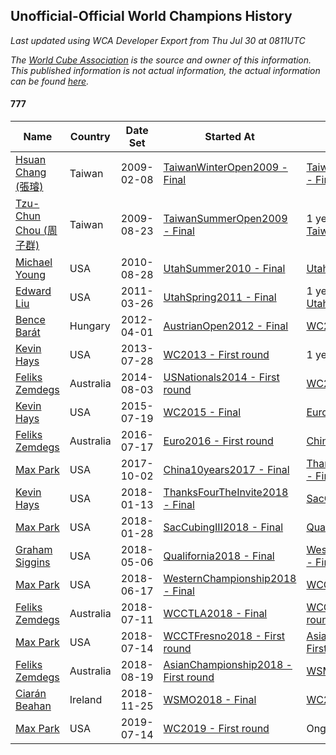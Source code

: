 ## Unofficial-Official World Champions History

*Last updated using WCA Developer Export from Thu Jul 30 at 0811UTC*

*The [World Cube Association](https://www.worldcubeassociation.org) is the source and owner of this information. This published information is not actual information, the actual information can be found [here](https://www.worldcubeassociation.org/results).*

#### 777

|Name|Country|Date Set|Started At|Ended At|Days Held|  
|--|--|--|--|--|--|  
|[Hsuan Chang (張璿)](https://www.worldcubeassociation.org/persons/2008CHAN09)|Taiwan|2009-02-08|[TaiwanWinterOpen2009 - Final](https://www.worldcubeassociation.org/competitions/TaiwanWinterOpen2009/results/all#e777_f)|[TaiwanSummerOpen2009 - Final](https://www.worldcubeassociation.org/competitions/TaiwanSummerOpen2009/results/all#e777_c)|196|  
|[Tzu-Chun Chou (周子群)](https://www.worldcubeassociation.org/persons/2009CHOU03)|Taiwan|2009-08-23|[TaiwanSummerOpen2009 - Final](https://www.worldcubeassociation.org/competitions/TaiwanSummerOpen2009/results/all#e777_c)|1 year after [TaiwanSummerOpen2009](https://www.worldcubeassociation.org/competitions/TaiwanSummerOpen2009/results/all#e777_c)|365|  
|[Michael Young](https://www.worldcubeassociation.org/persons/2008YOUN02)|USA|2010-08-28|[UtahSummer2010 - Final](https://www.worldcubeassociation.org/competitions/UtahSummer2010/results/all#e777_c)|[UtahSpring2011 - Final](https://www.worldcubeassociation.org/competitions/UtahSpring2011/results/all#e777_f)|210|  
|[Edward Liu](https://www.worldcubeassociation.org/persons/2008LIUE01)|USA|2011-03-26|[UtahSpring2011 - Final](https://www.worldcubeassociation.org/competitions/UtahSpring2011/results/all#e777_f)|1 year after [UtahSpring2011](https://www.worldcubeassociation.org/competitions/UtahSpring2011/results/all#e777_f)|366|  
|[Bence Barát](https://www.worldcubeassociation.org/persons/2008BARA01)|Hungary|2012-04-01|[AustrianOpen2012 - Final](https://www.worldcubeassociation.org/competitions/AustrianOpen2012/results/all#e777_c)|[WC2013 - First round](https://www.worldcubeassociation.org/competitions/WC2013/results/all#e777_d)|483|  
|[Kevin Hays](https://www.worldcubeassociation.org/persons/2009HAYS01)|USA|2013-07-28|[WC2013 - First round](https://www.worldcubeassociation.org/competitions/WC2013/results/all#e777_d)|1 year after [WC2013](https://www.worldcubeassociation.org/competitions/WC2013/results/all#e777_f)|365|  
|[Feliks Zemdegs](https://www.worldcubeassociation.org/persons/2009ZEMD01)|Australia|2014-08-03|[USNationals2014 - First round](https://www.worldcubeassociation.org/competitions/USNationals2014/results/all#e777_d)|[WC2015 - Final](https://www.worldcubeassociation.org/competitions/WC2015/results/all#e777_f)|350|  
|[Kevin Hays](https://www.worldcubeassociation.org/persons/2009HAYS01)|USA|2015-07-19|[WC2015 - Final](https://www.worldcubeassociation.org/competitions/WC2015/results/all#e777_f)|[Euro2016 - First round](https://www.worldcubeassociation.org/competitions/Euro2016/results/all#e777_d)|364|  
|[Feliks Zemdegs](https://www.worldcubeassociation.org/persons/2009ZEMD01)|Australia|2016-07-17|[Euro2016 - First round](https://www.worldcubeassociation.org/competitions/Euro2016/results/all#e777_d)|[China10years2017 - Final](https://www.worldcubeassociation.org/competitions/China10years2017/results/all#e777_f)|442|  
|[Max Park](https://www.worldcubeassociation.org/persons/2012PARK03)|USA|2017-10-02|[China10years2017 - Final](https://www.worldcubeassociation.org/competitions/China10years2017/results/all#e777_f)|[ThanksFourTheInvite2018 - Final](https://www.worldcubeassociation.org/competitions/ThanksFourTheInvite2018/results/all#e777_f)|103|  
|[Kevin Hays](https://www.worldcubeassociation.org/persons/2009HAYS01)|USA|2018-01-13|[ThanksFourTheInvite2018 - Final](https://www.worldcubeassociation.org/competitions/ThanksFourTheInvite2018/results/all#e777_f)|[SacCubingIII2018 - Final](https://www.worldcubeassociation.org/competitions/SacCubingIII2018/results/all#e777_c)|15|  
|[Max Park](https://www.worldcubeassociation.org/persons/2012PARK03)|USA|2018-01-28|[SacCubingIII2018 - Final](https://www.worldcubeassociation.org/competitions/SacCubingIII2018/results/all#e777_c)|[Qualifornia2018 - Final](https://www.worldcubeassociation.org/competitions/Qualifornia2018/results/all#e777_f)|98|  
|[Graham Siggins](https://www.worldcubeassociation.org/persons/2016SIGG01)|USA|2018-05-06|[Qualifornia2018 - Final](https://www.worldcubeassociation.org/competitions/Qualifornia2018/results/all#e777_f)|[WesternChampionship2018 - Final](https://www.worldcubeassociation.org/competitions/WesternChampionship2018/results/all#e777_c)|42|  
|[Max Park](https://www.worldcubeassociation.org/persons/2012PARK03)|USA|2018-06-17|[WesternChampionship2018 - Final](https://www.worldcubeassociation.org/competitions/WesternChampionship2018/results/all#e777_c)|[WCCTLA2018 - Final](https://www.worldcubeassociation.org/competitions/WCCTLA2018/results/all#e777_c)|24|  
|[Feliks Zemdegs](https://www.worldcubeassociation.org/persons/2009ZEMD01)|Australia|2018-07-11|[WCCTLA2018 - Final](https://www.worldcubeassociation.org/competitions/WCCTLA2018/results/all#e777_c)|[WCCTFresno2018 - First round](https://www.worldcubeassociation.org/competitions/WCCTFresno2018/results/all#e777_d)|3|  
|[Max Park](https://www.worldcubeassociation.org/persons/2012PARK03)|USA|2018-07-14|[WCCTFresno2018 - First round](https://www.worldcubeassociation.org/competitions/WCCTFresno2018/results/all#e777_d)|[AsianChampionship2018 - First round](https://www.worldcubeassociation.org/competitions/AsianChampionship2018/results/all#e777_1)|36|  
|[Feliks Zemdegs](https://www.worldcubeassociation.org/persons/2009ZEMD01)|Australia|2018-08-19|[AsianChampionship2018 - First round](https://www.worldcubeassociation.org/competitions/AsianChampionship2018/results/all#e777_1)|[WSMO2018 - Final](https://www.worldcubeassociation.org/competitions/WSMO2018/results/all#e777_f)|98|  
|[Ciarán Beahan](https://www.worldcubeassociation.org/persons/2012BEAH01)|Ireland|2018-11-25|[WSMO2018 - Final](https://www.worldcubeassociation.org/competitions/WSMO2018/results/all#e777_f)|[WC2019 - First round](https://www.worldcubeassociation.org/competitions/WC2019/results/all#e777_d)|231|  
|[Max Park](https://www.worldcubeassociation.org/persons/2012PARK03)|USA|2019-07-14|[WC2019 - First round](https://www.worldcubeassociation.org/competitions/WC2019/results/all#e777_d)|Ongoing|382|  
